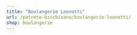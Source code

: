 ```yaml
---
title: "Boulangerie Leonetti"
url: /petreto-bicchisano/boulangerie-leonetti/
shop: boulangerie
---
```

